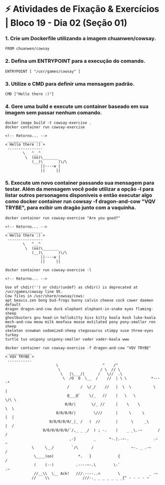 # &#9889; Atividades de Fixação & Exercícios | Bloco 19 - Dia 02 (Seção 01)

### 1. Crie um Dockerfile utilizando a imagem chuanwen/cowsay.
```
FROM chuanwen/cowsay
```

### 2. Defina um ENTRYPOINT para a execução do comando.
```
ENTRYPOINT [ "/usr/games/cowsay" ]
```

### 3. Utilize o CMD para definir uma mensagem padrão.
```
CMD ["Hello there :)"]
```

### 4. Gere uma build e execute um container baseado em sua imagem sem passar nenhum comando.
```
docker image build -t cowsay-exercise .
docker container run cowsay-exercise

<!-- Retorno... -->
 ________________
< Hello there :) >
 ----------------
        \   ^__^
         \  (oo)\_______
            (__)\       )\/\
                ||----w |
                ||     ||
```

### 5. Execute um novo container passando sua mensagem para testar. Além da mensagem você pode utilizar a opção -l para listar outros personagens disponíveis e então executar algo como docker container run cowsay -f dragon-and-cow "VQV TRYBE", para exibir um dragão junto com a vaquinha.
```
docker container run cowsay-exercise "Are you good?"

<!-- Retorno... -->
 ________________
< Hello there :) >
 ----------------
        \   ^__^
         \  (oo)\_______
            (__)\       )\/\
                ||----w |
                ||     ||
```
```
docker container run cowsay-exercise -l

<!-- Retorno... -->

Use of chdir('') or chdir(undef) as chdir() is deprecated at /usr/games/cowsay line 95.
Cow files in /usr/share/cowsay/cows:
apt beavis.zen bong bud-frogs bunny calvin cheese cock cower daemon default
dragon dragon-and-cow duck elephant elephant-in-snake eyes flaming-sheep
ghostbusters gnu head-in hellokitty kiss kitty koala kosh luke-koala
mech-and-cow meow milk moofasa moose mutilated pony pony-smaller ren sheep
skeleton snowman sodomized-sheep stegosaurus stimpy suse three-eyes turkey
turtle tux unipony unipony-smaller vader vader-koala www
```
```
docker container run cowsay-exercise -f dragon-and-cow "VQV TRYBE"
 ___________
< VQV TRYBE >
 -----------
                       \                    ^    /^
                        \                  / \  // \
                         \   |\___/|      /   \//  .\
                          \  /O  O  \__  /    //  | \ \           *----*
                            /     /  \/_/    //   |  \  \          \   |
                            @___@`    \/_   //    |   \   \         \/\ \
                           0/0/|       \/_ //     |    \    \         \  \
                       0/0/0/0/|        \///      |     \     \       |  |
                    0/0/0/0/0/_|_ /   (  //       |      \     _\     |  /
                 0/0/0/0/0/0/`/,_ _ _/  ) ; -.    |    _ _\.-~       /   /
                             ,-}        _      *-.|.-~-.           .~    ~
            \     \__/        `/\      /                 ~-. _ .-~      /
             \____(oo)           *.   }            {                   /
             (    (--)          .----~-.\        \-`                 .~
             //__\\  \__ Ack!   ///.----..<        \             _ -~
            //    \\               ///-._ _ _ _ _ _ _{^ - - - - ~
```